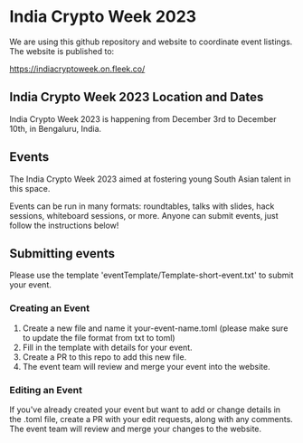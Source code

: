 # India Crypto Week 2023

We are using this github repository and website to coordinate event listings. The website is published to: 

https://indiacryptoweek.on.fleek.co/

## India Crypto Week 2023 Location and Dates

India Crypto Week 2023 is happening from December 3rd to December 10th, in Bengaluru, India.

## Events

The India Crypto Week 2023 aimed at fostering young South Asian talent in this space.

Events can be run in many formats: roundtables, talks with slides, hack sessions, whiteboard sessions, or more. Anyone can submit events, just follow the instructions below!


## Submitting events

Please use the template 'eventTemplate/Template-short-event.txt' to submit your event.

### Creating an Event

1. Create a new file and name it your-event-name.toml (please make sure to update the file format from txt to toml)
2. Fill in the template with details for your event.
3. Create a PR to this repo to add this new file.
4. The event team will review and merge your event into the website. 


### Editing an Event

If you've already created your event but want to add or change details in the .toml file, create a PR with your edit requests, along with any comments. The event team will review and merge your changes to the website.